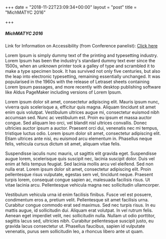 +++
date = "2018-11-22T23:09:34+00:00"
layout = "post"
title = "MichMATYC 2016"

+++
##### MichMATYC 2016

Link for Information on Accessibility (from Conference panelist): [Click here](http://webaccess.msu.edu/Tutorials/index.html)

Lorem Ipsum is simply dummy text of the printing and typesetting industry. Lorem Ipsum has been the industry's standard dummy text ever since the 1500s, when an unknown printer took a galley of type and scrambled it to make a type specimen book. It has survived not only five centuries, but also the leap into electronic typesetting, remaining essentially unchanged. It was popularised in the 1960s with the release of Letraset sheets containing Lorem Ipsum passages, and more recently with desktop publishing software like Aldus PageMaker including versions of Lorem Ipsum.  

Lorem ipsum dolor sit amet, consectetur adipiscing elit. Mauris ipsum nunc, viverra quis scelerisque a, efficitur quis magna. Aliquam tincidunt sit amet enim quis volutpat. Vestibulum ultrices augue mi, consectetur euismod nibh accumsan sed. Nunc ac vestibulum est. Proin eu ipsum et massa auctor congue. Sed aliquam leo orci, vel blandit nisl ultrices convallis. Donec ultricies auctor ipsum a auctor. Praesent orci dui, venenatis nec mi tempus, tristique luctus odio. Lorem ipsum dolor sit amet, consectetur adipiscing elit. Etiam ultrices ante nisi, eu euismod arcu elementum in. Phasellus neque felis, vehicula cursus dictum sit amet, aliquam vitae felis.

Suspendisse iaculis nunc mauris, ut sagittis elit gravida eget. Suspendisse augue lorem, scelerisque quis suscipit nec, lacinia suscipit dolor. Duis vel enim at felis tempus feugiat. Sed lacinia mollis arcu vel eleifend. Sed non nulla erat. Lorem ipsum dolor sit amet, consectetur adipiscing elit. Proin pellentesque risus vulputate, egestas sem vel, tincidunt neque. Praesent turpis lorem, consequat congue sapien ac, malesuada facilisis risus. Ut vitae lacinia arcu. Pellentesque vehicula magna nec sollicitudin ullamcorper.

Vestibulum vehicula urna id enim facilisis finibus. Fusce vel est posuere, condimentum eros a, pretium velit. Pellentesque sit amet facilisis urna. Curabitur congue commodo erat sed maximus. Sed nec turpis risus. In eu mattis augue, id sollicitudin dui. Aliquam erat volutpat. In vel rutrum felis. Aenean eget imperdiet velit, nec sollicitudin nulla. Nullam ut odio porttitor, sagittis lacus sed, ultricies nibh. Curabitur pellentesque suscipit justo, eu gravida lacus consectetur ut. Phasellus faucibus, sapien id vulputate venenatis, purus sem sollicitudin leo, a rhoncus libero ante ut quam.